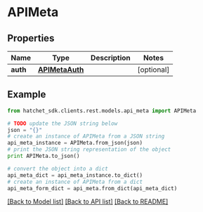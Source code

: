 # APIMeta


## Properties

Name | Type | Description | Notes
------------ | ------------- | ------------- | -------------
**auth** | [**APIMetaAuth**](APIMetaAuth.md) |  | [optional] 

## Example

```python
from hatchet_sdk.clients.rest.models.api_meta import APIMeta

# TODO update the JSON string below
json = "{}"
# create an instance of APIMeta from a JSON string
api_meta_instance = APIMeta.from_json(json)
# print the JSON string representation of the object
print APIMeta.to_json()

# convert the object into a dict
api_meta_dict = api_meta_instance.to_dict()
# create an instance of APIMeta from a dict
api_meta_form_dict = api_meta.from_dict(api_meta_dict)
```
[[Back to Model list]](../README.md#documentation-for-models) [[Back to API list]](../README.md#documentation-for-api-endpoints) [[Back to README]](../README.md)


